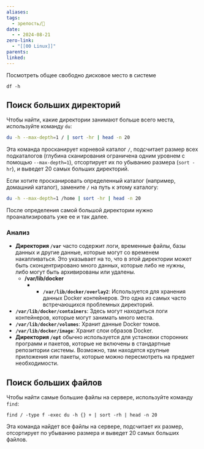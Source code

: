 ```yaml
---
aliases: 
tags:
  - зрелость/🌱
date:
  - - 2024-08-21
zero-link:
  - "[[00 Linux]]"
parents: 
linked:
---
```

Посмотреть общее свободно дисковое место в системе
```shell
df -h
```

## Поиск больших директорий
Чтобы найти, какие директории занимают больше всего места, используйте команду `du`:
```bash
du -h --max-depth=1 / | sort -hr | head -n 20
```

Эта команда просканирует корневой каталог `/`, подсчитает размер всех подкаталогов (глубина сканирования ограничена одним уровнем с помощью `--max-depth=1`), отсортирует их по убыванию размера (`sort -hr`), и выведет 20 самых больших директорий.

Если хотите просканировать определенный каталог (например, домашний каталог), замените `/` на путь к этому каталогу:
```bash
du -h --max-depth=1 /home | sort -hr | head -n 20
```

После определения самой большой директории нужно проанализировать уже ее и так далее.
### Анализ
- **Директория `/var`** часто содержит логи, временные файлы, базы данных и другие данные, которые могут со временем накапливаться. Это указывает на то, что в этой директории может быть сконцентрировано много данных, которые либо не нужны, либо могут быть архивированы или удалены.
	- **/var/lib/docker**
		- - **`/var/lib/docker/overlay2`**: Используется для хранения данных Docker контейнеров. Это одна из самых часто встречающихся проблемных директорий.
- **`/var/lib/docker/containers`**: Здесь могут находиться логи контейнеров, которые могут занимать много места.
- **`/var/lib/docker/volumes`**: Хранит данные Docker томов.
- **`/var/lib/docker/image`**: Хранит слои образов Docker.
- **Директория `/opt`** обычно используется для установки сторонних программ и пакетов, которые не включены в стандартные репозитории системы. Возможно, там находятся крупные приложения или пакеты, которые можно пересмотреть на предмет необходимости.
## Поиск больших файлов
Чтобы найти самые большие файлы на сервере, используйте команду `find`:
```
find / -type f -exec du -h {} + | sort -rh | head -n 20
```

Эта команда найдет все файлы на сервере, подсчитает их размер, отсортирует по убыванию размера и выведет 20 самых больших файлов.